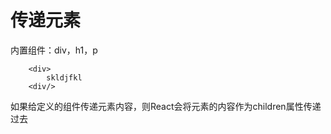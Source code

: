 # 传递元素

内置组件：div，h1，p

```
    <div>
        skldjfkl
    <div/>
```


如果给定义的组件传递元素内容，则React会将元素的内容作为children属性传递过去